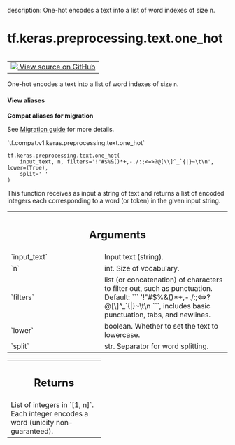 description: One-hot encodes a text into a list of word indexes of size n.

<div itemscope itemtype="http://developers.google.com/ReferenceObject">
<meta itemprop="name" content="tf.keras.preprocessing.text.one_hot" />
<meta itemprop="path" content="Stable" />
</div>

# tf.keras.preprocessing.text.one_hot

<!-- Insert buttons and diff -->

<table class="tfo-notebook-buttons tfo-api nocontent" align="left">
<td>
  <a target="_blank" href="https://github.com/tensorflow/tensorflow/blob/r2.4/tensorflow/python/keras/preprocessing/text.py#L60-L88">
    <img src="https://www.tensorflow.org/images/GitHub-Mark-32px.png" />
    View source on GitHub
  </a>
</td>
</table>



One-hot encodes a text into a list of word indexes of size `n`.

<section class="expandable">
  <h4 class="showalways">View aliases</h4>
  <p>
<b>Compat aliases for migration</b>
<p>See
<a href="https://www.tensorflow.org/guide/migrate">Migration guide</a> for
more details.</p>
<p>`tf.compat.v1.keras.preprocessing.text.one_hot`</p>
</p>
</section>

<pre class="devsite-click-to-copy prettyprint lang-py tfo-signature-link">
<code>tf.keras.preprocessing.text.one_hot(
    input_text, n, filters='!"#$%&()*+,-./:;<=>?@[\\]^_`{|}~\t\n', lower=(True),
    split=' '
)
</code></pre>



<!-- Placeholder for "Used in" -->

This function receives as input a string of text and returns a
list of encoded integers each corresponding to a word (or token)
in the given input string.

<!-- Tabular view -->
 <table class="responsive fixed orange">
<colgroup><col width="214px"><col></colgroup>
<tr><th colspan="2"><h2 class="add-link">Arguments</h2></th></tr>

<tr>
<td>
`input_text`
</td>
<td>
Input text (string).
</td>
</tr><tr>
<td>
`n`
</td>
<td>
int. Size of vocabulary.
</td>
</tr><tr>
<td>
`filters`
</td>
<td>
list (or concatenation) of characters to filter out, such as
punctuation. Default:
```
'!"#$%&()*+,-./:;<=>?@[\]^_`{|}~\t\n
```,
includes basic punctuation, tabs, and newlines.
</td>
</tr><tr>
<td>
`lower`
</td>
<td>
boolean. Whether to set the text to lowercase.
</td>
</tr><tr>
<td>
`split`
</td>
<td>
str. Separator for word splitting.
</td>
</tr>
</table>



<!-- Tabular view -->
 <table class="responsive fixed orange">
<colgroup><col width="214px"><col></colgroup>
<tr><th colspan="2"><h2 class="add-link">Returns</h2></th></tr>
<tr class="alt">
<td colspan="2">
List of integers in `[1, n]`. Each integer encodes a word
(unicity non-guaranteed).
</td>
</tr>

</table>

